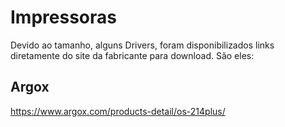 # Impressoras

Devido ao tamanho, alguns Drivers, foram disponibilizados links diretamente do site da fabricante para download. São eles:

## Argox
https://www.argox.com/products-detail/os-214plus/
